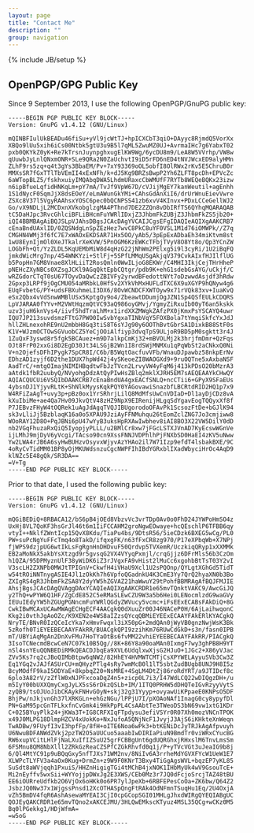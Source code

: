 ```yaml
---
layout: page
title: "Contact Me"
description: ""
group: navigation
---
```

{% include JB/setup %}

## OpenPGP/GPG Public Key ##

Since 9 September 2013, I use the following OpenPGP/GnuPG public key:

    -----BEGIN PGP PUBLIC KEY BLOCK-----
    Version: GnuPG v1.4.12 (GNU/Linux)

    mQINBFIulUkBEADu46fiSu+yVl9jcWtTJ+hpICXCbT3qiO+DAyyc8RjmdQ5VorXx
    XBQo9lUu5xih6iCs00Ntbk5gtU3u9B5l7qML5ZwuMZ0UJ+AvrmaIHc7g6YabxT02
    pxb0QKYkZ0yK+Re7kTrsnJuynpghxugElKW9Wg/6ycDU8m9/LeA8W5VVrhp/VW8w
    qUuwbJyLnlQNxmONR+SLe9QRa2N0ZaUchvtI9iD5rFD6nED4tNVJWcxED9alyHMn
    ZLhF9rs5zq+q4t3gYs3BbaEM/Pv+7xY93369oOL5obfI8OlRWx2rKv5E5ChruB0r
    MMXsSR7fGxTTlTbVEmII4xExNFh/k+dJ5Kg9BRZsBwpP2Yh6ZLFT8pcDh+EPVcZc
    6aWTopBLZ5/fskhxuiyIMQAbqDWA5LhdmURaxcCbWMUfF7RYTb8WEQeBQKx23izw
    n6ipBfueLqfidHNKqLm+pY7mA/TvJf9VpW67D/cVJijMgEY7kanWeutil+agEnhh
    1S1dNycF0SqmJjX8dsEOeY/eLmAWunGkYMi+CAhsGdAnXiI6/drUrWnuEievVwre
    ZSXc8V37l5VgyRAAhsxYOSC6pec0bQCNPSS41zb6xvV4KInvx+PDxLCCeGellWJ2
    Go/vX9NDLjL2MCDxnXVkobglzgMA4PThnd7DE2ZZQn8vDbIRfTS6QYhqMQARAQAB
    tC5DaHJpc3RvcGhlciBFLiBHcmFuYWRlIDxjZ3JhbmFkZUBjZ3JhbmFkZS5jb20+
    iQI4BBMBAgAiBQJSLpVJAhsDBgsJCAcDAgYVCAIJCgsEFgIDAQIeAQIXgAAKCRB7
    cEnaBndUAxlID/0ZQSNdgLnSpZEzHez7wvC8PkC8uYF0VSL1M1d76iOMWPk//Z7q
    CMGHN4WMj3f6fC7E7xWAOxEKDSAR71Hx5OO/yAb5/3pEpExADbaEh34miKtvm8st
    1wU8EynIjmOl0XeJTkalrXeKVW/5PnOGM6KzEWKcTFbjTVyV8O8Yt8o/Qp3YCnZW
    LOGbFh+Qt/YzZLDL5KqUEMbMiW8d4qHzG22jNhWm2PElxg5i9l3cyRi/1U2iBqFQ
    jmkdWicMrg7np/454WNKYzi+StlFj+5SPfLMMqUSgAkjqV379CvkAIxfHJIlflUG
    b5PopHn7GM8Vnae8XlHLiiT2RosQmln0WwILjoG8EKWr/C4MHI3IkjCejTHrHheP
    pNEHcZXyNBCs0XZsgJCKl9AGqQktEpbCQtgr/pdb9K+ehG1sdebGsAYG/uCkjf/C
    wRZGdorCTqT0sU67TOyvDaQwCzZBIVFy2yrwdBFedottNYt7oDzwwdAsjdf3hRdw
    2Gpxp3LRPf9jOgCMU054aMRbkL0HfSv2XYkVhMxHUFLdTXC6X9uXGYP9hQNyw4g6
    EUqFvbetG/PY+udsFBXuhmeLI3DX6/8OvWCNDCFXWTOyw9x71rVQk83xv+IuaKvQ
    eSx2Qbx4vVdSnwWMBlUSx5KptgOy9o4/ZbeawtDDumjOgJZN1Sp4QSfEULkCDQRS
    LpVJARAA0fYYv+M2VWtHqzmQtVC93aQ986oyGMvj/YgmyZiRxuIb00yT6an5kskk
    uzv3juH6knVys4/iivf5hdTraLhM+x1irdXXZMWgkZAfzPX0jKmxPsYSCAYQ4uwr
    IQU7JP213suvdsmzFTtG7PWO0IwSvbYgxaTINbVqY5FOXBola7tYmqiSkfcYxJdJ
    hllZHLnexohRE9nU2mbbH8Gq3tiS8T6sYJg90y6OOThBvtGbrSA1DixkB88StF0s
    K1V+WJzmOCTOwSGVuobCZ5YeCjOOiAlfiyp3dvqTpS9ULjoR9BD5pM0sgktt3r4J
    1ZuQxF3yswd8r5fgk5BCAuez+m9D7alkpCmKj32+mBVOLMj2k3hrjfmDmr+QzFqs
    OJt8FrP02xxGi8D2EgD30Jt34LSGjB2Wn1I8rdSWjMNMXu1qPqWbSt2aCNkxQ0Ni
    V+n2OjefsDFhIPygk7SpCR8I/C6b/B5WqtOacfuvVFb/WnauDJpawbz58nkpErNv
    EDhzAD1zyjf6D2the1DUX7hpWd42j4ySKeoeZI8WAOGXd9+9ruOQTne5xAxbaNSF
    AadTrC/+mtgOImajNIMIHBqdtwFbJzTVcn2LrvyVW4yFqM6j413kPDsO20bMzrA3
    aAtdk1fbR2uubyQ/NVyohgDdzAtQyPIwHsZBlq2mklXJRH5EM7sAEQEAAYkCHwQY
    AQIACQUCUi6VSQIbDAAKCRB7cEnaBndUA4gxEACfSNLQ+ncCTii6+GPyX9SFaEUs
    4ybsnDJ1YjyvRLtK+ShNlkMyysKqkPQY0YAGovawiSnazbfLBCRtdRID2HQ1p7x9
    W4RFiZaAgT+uvy3p+pBz0ox1YrSRhrjLilQ8MdMfsUwCnVDIaD+Dl1ayDjCDz8vA
    kXuIbiMe+ae4Qa7Hv09JkvQtV48zHZ9NpX9EIRenijHLgqSdYgavEogTQQyxXf8f
    P7JEBvzFHyW4tOQRek1uAgJdAgqTVQJIBUgorodoOFAvPk1ScsozFtDe+bGJlK94
    sk3vLliJj5BzblaqK16a0o5XPAU9JziAyFFNMuhqu26tEomZclZNG7Jo3cmjiww8
    WOoRAY12D8O+PqJBNi6pU47wYyB3uksHpRXAwIwbhev8iAI8BO3X22VW5DilY0dD
    nb2VGqFhuzaRxQiQ5IyopjyPLLL/u2BMlCr8xw7jFGcLSTXJVnAD7KyEcswWGnVe
    ijLMhJ9mjDyV6yVcgi/TAcso90cn9XssFNNJVDPhlhPjFNXbSD0HaEI4zKV5uNww
    Yw2LWA4rJB6A6syHwBUHzvOsyvxWjyvAzYHAo2il7W71Izp9efdT4lsbakBXE/9C
    4oRyCvTidMM01BP8yOjMKUWdsnzuCgcNWPFIhIBdYGRxblIXadWbyciHrOc4AqD9
    klNZc5E48gQk/SR3DA==
    =V+Tg
    -----END PGP PUBLIC KEY BLOCK-----

Prior to that date, I used the following public key:

    -----BEGIN PGP PUBLIC KEY BLOCK-----
    Version: GnuPG v1.4.12 (GNU/Linux)

    mQGiBEDiQ+8RBACA12/bS6pB4jOEd8VbzvVc3vrTDp0Av0o0FhD24JYWPoHmSO4z
    UxHj8VL7QoKF3hsGrJl46t6m1IiFCCAHM2groNgwEOwaye+hcQEschlP6TFBB6qy
    vtyI++NklfZWntIcp15QvX8Kdu/TiaPu4bs/9DtsR56/5ieCDzk6BXEG5wCg/PL0
    PW+suPcNgYuFFcTmq4o8TakD/ifqxgFK/n63fFxCR8zg970/P17eXPbqWb+X7NPj
    fjWPS9dzjpUG6wtIkLsFgRgnHnDHDvuF50Qrdvp5TVXemR/UczkiqQRyp1xXXMMk
    EB2aMoNkX5akbYsXtzgd9r5gvsqG2VX4VYyqPxmjl/crqGjjz6DFrMls56b3CzOm
    h1QZA/95DPMyznUlF38yWiDK6iZ3rJVgxFA9vHist2lMuCc6xgohbBtTsT03Y2vI
    V3scLH2ZXNPb0MWJtTPIGnV+CkwfH4iVHaU9Xcl1U2sPQOnp/QYLgtXGhGd5TidT
    w54tROiNNTnygASIE4Jl1zOkKh7h6VpfoQGadnkU4K3CmE3Yy7QrQ2hyaXN0b3Bo
    ZXIgRS4gR3JhbmFkZSA8Y2dyYW5hZGVAZ21haWwuY29tPohfBBMRAgAfBQJFMJIE
    AhsjBgsJCAcDAgQVAggDAxYCAQIeAQIXgAAKCRDR1e65mvTQnktVAKC9/AwcGiJQ
    y2ThQ+wPYW6Q1HF/ZgCdE852C5eRMaSLEwCZU9W3a5b6Hei0LENocmlzdG9waGVy
    IEUuIEdyYW5hZGUgPGNncmFuYWRlQGdyZWVucy5vcmc+iFsEExECABsFAkDiQ+8G
    CwkIBwMCAxUCAwMWAgECHgECF4AACgkQ0dXuuZr00J46NACeP0H/6AjLaihwqonC
    Kkg2i0vthJgAoOZc/K9XEN2e4WS8aIZzsQYcqQBMiEYEExECAAYFAkERlKYACgkQ
    NryTE/BNvR0IzQCeIcYka7xHmvFwqxl3iX50pG+2mdQAn0jWyVB0gnzNwjWsK3Bk
    5zRofh0TiEYEEBECAAYFAkRR/BUACgkQPI9zzihKm76RUwCdGkD+s3n/fasn0IPB
    mT/UBYiAqMgAn2DnXvFMu7HoTYaOtBs6fvMM22vhiEYEEBECAAYFAkRR/PIACgkQ
    3IsoTCNecmdBcwCeN7C07k10B5Qg//8K+86Y8a90oaMAn0IxmgF7wy3ghPB8H9YT
    nSl4snYEuQQNBEDiRMkQEACDJbqEa9XVL6UdqlxwXjsG2HJuO+1JGc2+X86yVJac
    ZVv5Ks7rq2cJBoQIMbBtpw6qNW2/82HhEY4HVMWTCMTjCsXPYWELAyyuSVb3Cw3Z
    Eq1YGq2vJAJfASUrCU+mQHyzPTlg4sRy7wmMcB0l1lT5sbtZudBUgb8UNJ9H8I5z
    BcyMOdfF9kaI5ODYaE+8kpbqZ20+NsMRE+4SgLM4DtZj86roRdYRT/a9JTIDcf8c
    6plo3A82rV/zZflW0xNJPFxcoaDqZ4n5+zicp0L7i3/I47WdLCQ22wDIQgzDH+/u
    m5IyY00bUXXQmyCxgJyLX5sS6rDkzQSLb+IM/1ITQ0PRHW5dDHQTeIGvRzyyVytS
    zyQB9/tsOJUoJibCKAykFNHvGOyN+skj32g31Yyyp+ovyawUiKPpaeE0KNPsO5DF
    BhjPw/nJkjvnGh37lXRKGLn+ehGzNGu/lPPjU7I/pXOAoNAf1InagG0cy8ypyfDl
    PN+GaM95pcGnTFLkxfnCvGmk4i9HkPpPL4CsAAbtTe3TWeoDS3bN69vw1xtG1KDr
    C+025BYuyPlk24+jKWa3T+IG8CRFXIqFTpdysu3efiVSYr0R07Xh0mozVNCnTPOK
    x49J0MLPG18DlmpHZCV4xUokKo+NxJufoA5QNjNcF1JvyjJ3AjS6iKHkteXnWeqn
    TwADBw/9FUyfI3vI3hpfFp/8fH+oITE6Noa6wPk3+btKENiDcJyTRJkAgAfpvuyh
    U6NwuBDFANWdZVkj2pzTW2O5aUUCuo5aaabIwDIRIaPiuN9BmdTr0viWRxCYucBG
    RW6xupVCitLHlFjNaLXuIfIZSuU25grFCBBgUnt6gdUQRGhxjRHxslM6TnvLmsSm
    6FSMnu8QM8NbXlll2ZRkGzReaCZSPfCZGkRhvfd0q1j/P+yTVcVGt3uJeaIG9b8j
    6/Ql4MtYC91p9uBQqGxy5nfTJXs71WM2nv/8NiIv6A3rrheMdYGVXFYcW1UeW1E7
    XLWPcTLYFV3a4aOx0Kug+DrmZn+z9W9F0KNrT3Bxy4TiGgAgsWVL+bqzEP7yKL85
    SuSdt8aWVjqqh1PxuiS/HHZnHigigTGi4tMChB4jxNOK1IHbMyUk4wV9GsouTcE+
    Mi2nEyffv5wxSii+WYYojjpDWxJg2E3XWS/CEb0Mz3r7JQ0dFcjoSrcjTAZ48tBU
    EE6iOURreUdfkb2O6VjOx6oHKk0o6PR7ylJpeXb+6RBFEPesCoOa+ZK6bw/Q64Z2
    JsbzJQ0Nw37x1WjgssPnsd12XcOTHASpQngFtRAk4OdNFmnTSuqHu1Eq/2U4OxjA
    vZh5BmDV4fqR6AshAsewaMYEAI3CjI0cpGCopSGI01MHLgJhxdWIRgQYEQIABgUC
    QOJEyQAKCRDR1e65mvTQno2xAKCEJMU/3HLQwEMkscKTyuz4MSL35QCg+wCKz0M5
    Bq0lPGekkg1/HDjWfmA=
    =w5oG
    -----END PGP PUBLIC KEY BLOCK-----

